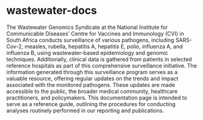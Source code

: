 # wastewater-docs

The Wastewater Genomics Syndicate at the National Institute for Communicable Diseases’ Centre for Vaccines and Immunology (CVI) in South Africa conducts surveillance of various pathogens, including SARS-Cov-2, measles, rubella, hepatitis A, hepatitis E, polio, influenza A, and influenza B, using wastewater-based epidemiology and genomic techniques. Additionally, clinical data is gathered from patients in selected reference hospitals as part of this comprehensive surveillance initiative. The information generated through this surveillance program serves as a valuable resource, offering regular updates on the trends and impact associated with the monitored pathogens. These updates are made accessible to the public, the broader medical community, healthcare practitioners, and policymakers. This documentation page is intended to serve as a reference guide, outlining the procedures for conducting analyses routinely performed in our reporting and publications.
